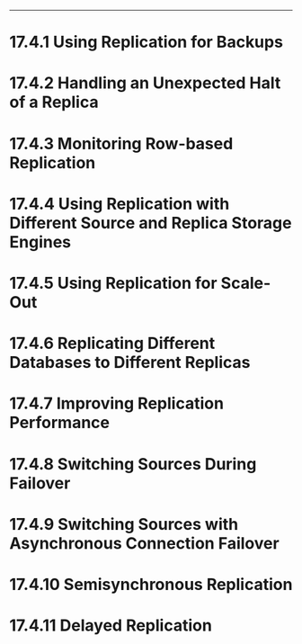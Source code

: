 
---

# 17.4.1 Using Replication for Backups
# 17.4.2 Handling an Unexpected Halt of a Replica
# 17.4.3 Monitoring Row-based Replication
# 17.4.4 Using Replication with Different Source and Replica Storage Engines
# 17.4.5 Using Replication for Scale-Out
# 17.4.6 Replicating Different Databases to Different Replicas
# 17.4.7 Improving Replication Performance
# 17.4.8 Switching Sources During Failover
# 17.4.9 Switching Sources with Asynchronous Connection Failover
# 17.4.10 Semisynchronous Replication
# 17.4.11 Delayed Replication
